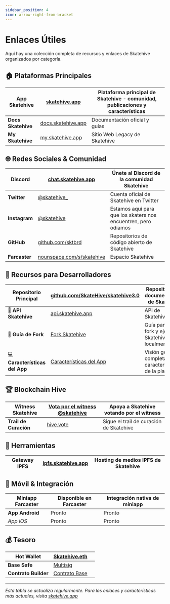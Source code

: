```yaml
---
sidebar_position: 4
icon: arrow-right-from-bracket
---
```


# Enlaces Útiles

Aquí hay una colección completa de recursos y enlaces de Skatehive organizados por categoría.

## 🏠 Plataformas Principales

| **App Skatehive**  | [skatehive.app](https://skatehive.app)           | Plataforma principal de Skatehive - comunidad, publicaciones y características |
| ------------------ | ------------------------------------------------ | ----------------------------------------------------------------------------- |
| **Docs Skatehive** | [docs.skatehive.app](https://docs.skatehive.app) | Documentación oficial y guías                                                |
| **My Skatehive**   | [my.skatehive.app](https://my.skatehive.app)     | Sitio Web Legacy de Skatehive                                               |

## 🌐 Redes Sociales & Comunidad

| **Discord**   | [chat.skatehive.app](https://chat.skatehive.app)               | Únete al Discord de la comunidad Skatehive      |
| ------------- | -------------------------------------------------------------- | ----------------------------------------------- |
| **Twitter**   | [@skatehive\_](https://x.com/Skate_Hive)                       | Cuenta oficial de Skatehive en Twitter          |
| **Instagram** | [@skatehive](https://instagram.com)                            | Estamos aquí para que los skaters nos encuentren, pero odiamos |
| **GitHub**    | [github.com/sktbrd](https://github.com/sktbrd)                 | Repositorios de código abierto de Skatehive     |
| **Farcaster** | [nounspace.com/s/skatehive](https://nounspace.com/s/skatehive) | Espacio Skatehive                               |

## 🔧 Recursos para Desarrolladores

| **Repositorio Principal**  | [github.com/SkateHive/skatehive3.0](https://github.com/SkateHive/skatehive3.0) | Repositorio de documentación de Skatehive          |
| ------------------------- | ------------------------------------------------------------------------------ | -------------------------------------------------- |
| 🔌 **API Skatehive** | [api.skatehive.app](https://api.skatehive.app)                                 | API de Skatehive                                   |
| 🍴 **Guía de Fork**    | [Fork Skatehive](../Devs/fork-skatehive.md)                                     | Guía para hacer fork y ejecutar Skatehive localmente     |
| 💻 **Características del App**  | [Características del App](../Devs/app-features.md)                                         | Visión general completa de las características de la plataforma |

## 🏆 Blockchain Hive

| **Witness Skatehive** | [Vota por el witness @skatehive](https://skatehive.app/witness) | Apoya a Skatehive votando por el witness |
| --------------------- | ------------------------------------------------------------ | --------------------------------------- |
| **Trail de Curación**    | [hive.vote](https://hive.vote/dash.php?i=1&trail=steemskate) | Sigue el trail de curación de Skatehive         |

## 🎨 Herramientas

| **Gateway IPFS** | [ipfs.skatehive.app](https://ipfs.skatehive.app) | Hosting de medios IPFS de Skatehive |
| ---------------- | ------------------------------------------------ | ---------------------------- |

## 📱 Móvil & Integración

| **Miniapp Farcaster** | Disponible en Farcaster | Integración nativa de miniapp |
| --------------------- | ---------------------- | -------------------------- |
| **App Android**        | Pronto                   | Pronto                       |
| _App iOS_             | Pronto                   | Pronto                       |

## 💰 Tesoro

| **Hot Wallet**       | [Skatehive.eth](https://zapper.xyz/account/0xB4964e1ecA55Db36a94e8aeFfBFBAb48529a2f6c)                      |     |
| -------------------- | ----------------------------------------------------------------------------------------------------------- | --- |
| **Base Safe**        | [Multisig](https://app.safe.global/transactions/queue?safe=base:0xc1afa4c0a70b622d7b71d42241bb4d52b6f3e218) |     |
| **Contrato Builder** | [Contrato Base ](https://basescan.org/address/0x4c5086086fda01fb8fcffe491862e7504984a75f)                   |     |

---

_Esta tabla se actualiza regularmente. Para los enlaces y características más actuales, visita [skatehive.app](https://skatehive.app)_
